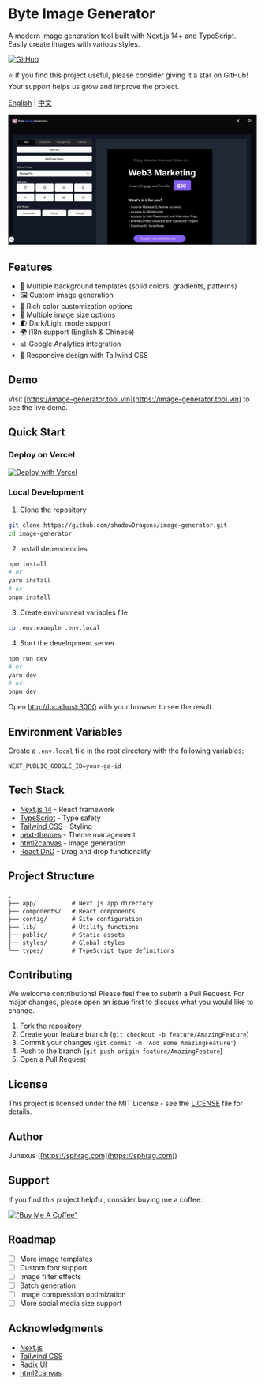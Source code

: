 # Byte Image Generator

A modern image generation tool built with Next.js 14+ and TypeScript. Easily create images with various styles.

[![GitHub](https://img.shields.io/github/stars/shadowDragons/image-generator?style=social)](https://github.com/shadowDragons/image-generator)

⭐ If you find this project useful, please consider giving it a star on GitHub! Your support helps us grow and improve the project.

[English](README.md) | [中文](README-zh.md)

![Byte Image Generator](./public/opengraph-image.png)

## Features

- 🎨 Multiple background templates (solid colors, gradients, patterns)
- 🖼️ Custom image generation
- 🌈 Rich color customization options
- 📏 Multiple image size options
- 🌓 Dark/Light mode support
- 🌍 i18n support (English & Chinese)
- 📊 Google Analytics integration
- 💅 Responsive design with Tailwind CSS

## Demo

Visit [https://image-generator.tool.vin](https://image-generator.tool.vin) to see the live demo.

## Quick Start

### Deploy on Vercel

[![Deploy with Vercel](https://vercel.com/button)](https://vercel.com/new/clone?repository-url=https://github.com/shadowDragons/image-generator)

### Local Development

1. Clone the repository

```bash
git clone https://github.com/shadowDragons/image-generator.git
cd image-generator
```

2. Install dependencies

```bash
npm install
# or
yarn install
# or
pnpm install
```

3. Create environment variables file

```bash
cp .env.example .env.local
```

4. Start the development server

```bash
npm run dev
# or
yarn dev
# or
pnpm dev
```

Open [http://localhost:3000](http://localhost:3000) with your browser to see the result.

## Environment Variables

Create a `.env.local` file in the root directory with the following variables:

```env
NEXT_PUBLIC_GOOGLE_ID=your-ga-id
```

## Tech Stack

- [Next.js 14](https://nextjs.org/) - React framework
- [TypeScript](https://www.typescriptlang.org/) - Type safety
- [Tailwind CSS](https://tailwindcss.com/) - Styling
- [next-themes](https://github.com/pacocoursey/next-themes) - Theme management
- [html2canvas](https://html2canvas.hertzen.com/) - Image generation
- [React DnD](https://react-dnd.github.io/react-dnd/) - Drag and drop functionality

## Project Structure

```
.
├── app/          # Next.js app directory
├── components/   # React components
├── config/       # Site configuration
├── lib/          # Utility functions
├── public/       # Static assets
├── styles/       # Global styles
└── types/        # TypeScript type definitions
```

## Contributing

We welcome contributions! Please feel free to submit a Pull Request. For major changes, please open an issue first to discuss what you would like to change.

1. Fork the repository
2. Create your feature branch (`git checkout -b feature/AmazingFeature`)
3. Commit your changes (`git commit -m 'Add some AmazingFeature'`)
4. Push to the branch (`git push origin feature/AmazingFeature`)
5. Open a Pull Request

## License

This project is licensed under the MIT License - see the [LICENSE](LICENSE) file for details.

## Author

Junexus ([https://sphrag.com](https://sphrag.com))

## Support

If you find this project helpful, consider buying me a coffee:

[!["Buy Me A Coffee"](https://www.buymeacoffee.com/assets/img/custom_images/orange_img.png)](https://sphrag.com/en/sponsor)

## Roadmap

- [ ] More image templates
- [ ] Custom font support
- [ ] Image filter effects
- [ ] Batch generation
- [ ] Image compression optimization
- [ ] More social media size support

## Acknowledgments

- [Next.js](https://nextjs.org/)
- [Tailwind CSS](https://tailwindcss.com/)
- [Radix UI](https://www.radix-ui.com/)
- [html2canvas](https://html2canvas.hertzen.com/)
